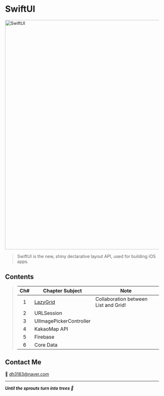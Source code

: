 # SwiftUI
<img width="750" alt="SwiftUI" src="https://user-images.githubusercontent.com/83414134/197437410-3d5e1bf6-17e0-423f-ae3a-0b4a423cd71a.png">

> SwiftUI is the new, shiny declarative layout API, used for building iOS apps.

## Contents
> |Ch#|Chapter Subject|Note|
> |:---:|---|---|
> |1|[LazyGrid](https://github.com/dh3183/SwiftUI-Study/blob/main/LazyGrid.md)|Collaboration between List and Grid!|
> |2|URLSession||||
> |3|UIImagePickerController||||
> |4|KakaoMap API||||
> |5|Firebase||||
> |6|Core Data||||
>

## Contact Me
📧 dh3183@naver.com

***
***Until the sprouts turn into trees 🌱***
